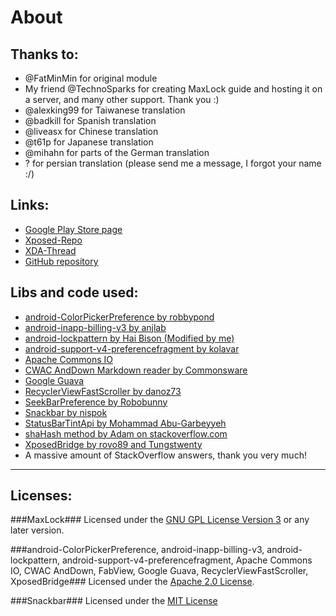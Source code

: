 About
=====
Thanks to:
----------
- @FatMinMin for original module
- My friend @TechnoSparks for creating MaxLock guide and hosting it on a server, and many other support. Thank you :)
- @alexking99 for Taiwanese translation
- @badkill for Spanish translation
- @liveasx for Chinese translation
- @t61p for Japanese translation
- @mihahn for parts of the German translation
- ? for persian translation (please send me a message, I forgot your name :/)

Links:
------
- [Google Play Store page](https://play.google.com/store/apps/details?id=de.Maxr1998.xposed.maxlock)
- [Xposed-Repo](http://repo.xposed.info/module/de.maxr1998.xposed.maxlock)
- [XDA-Thread](http://forum.xda-developers.com/xposed/modules/app-maxlock-applock-alternative-t2883624)
- [GitHub repository](https://github.com/Maxr1998/MaxLock)

Libs and code used:
-------------------
- [android-ColorPickerPreference by robbypond](https://github.com/robbypond/android-ColorPickerPreference)
- [android-inapp-billing-v3 by anjlab](https://github.com/anjlab/android-inapp-billing-v3)
- [android-lockpattern by Hai Bison (Modified by me)](https://code.google.com/p/android-lockpattern/)
- [android-support-v4-preferencefragment by kolavar](https://github.com/kolavar/android-support-v4-preferencefragment)
- [Apache Commons IO](http://commons.apache.org/proper/commons-io/)
- [CWAC AndDown Markdown reader by Commonsware](https://github.com/commonsguy/cwac-anddown)
- [Google Guava](https://github.com/google/guava)
- [RecyclerViewFastScroller by danoz73](https://github.com/danoz73/RecyclerViewFastScroller)
- [SeekBarPreference by Robobunny](http://robobunny.com/wp/2013/08/24/android-seekbar-preference-v2/)
- [Snackbar by nispok](https://github.com/nispok/snackbar)
- [StatusBarTintApi by Mohammad Abu-Garbeyyeh](https://github.com/MohammadAG/Xposed-Tinted-Status-Bar/blob/master/src/com/mohammadag/colouredstatusbar/StatusBarTintApi.java)
- [shaHash method by Adam on stackoverflow.com](http://stackoverflow.com/a/11978976)
- [XposedBridge by rovo89 and Tungstwenty](https://github.com/rovo89/XposedBridge)
- A massive amount of StackOverflow answers, thank you very much!

***

Licenses:
---------
###MaxLock###
Licensed under the [GNU GPL License Version 3](http://www.gnu.org/licenses/gpl-3.0.txt) or any later version.

###android-ColorPickerPreference, android-inapp-billing-v3, android-lockpattern, android-support-v4-preferencefragment, Apache Commons IO, CWAC AndDown, FabView, Google Guava, RecyclerViewFastScroller, XposedBridge###
Licensed under the [Apache 2.0 License](http://www.apache.org/licenses/LICENSE-2.0.txt).

###Snackbar###
Licensed under the [MIT License](http://opensource.org/licenses/MIT)